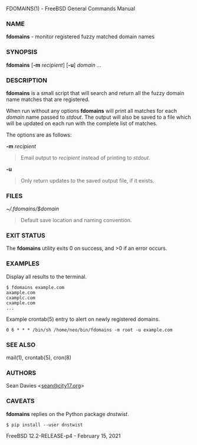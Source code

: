 FDOMAINS(1) - FreeBSD General Commands Manual

### NAME

**fdomains** - monitor registered fuzzy matched domain names

### SYNOPSIS

**fdomains**
\[**-m**&nbsp;*recipient*]
\[**-u**]
*domain&nbsp;...*

### DESCRIPTION

**fdomains**
is a small script that will search and return all the fuzzy domain name
matches that are registered.

When run without any options
**fdomains**
will print all matches for each
*domain*
name passed to
*stdout*.
The output will also be saved to a file which will be updated on each run
with the complete list of matches.

The options are as follows:

**-m** *recipient*

> Email output to
> *recipient*
> instead of printing to
> *stdout*.

**-u**

> Only return updates to the saved output file, if it exists.

### FILES

*~/.fdomains/$domain*

> Default save location and naming convention.

### EXIT STATUS

The **fdomains** utility exits&#160;0 on success, and&#160;&gt;0 if an error occurs.

### EXAMPLES

Display all results to the terminal.

	$ fdomains example.com
	axample.com
	cxamplc.com
	cxample.com
	...

Example
crontab(5)
entry to alert on newly registered domains.

	0 6 * * * /bin/sh /home/neo/bin/fdomains -m root -u example.com

### SEE ALSO

mail(1),
crontab(5),
cron(8)

### AUTHORS

Sean Davies &lt;[sean@city17.org](mailto:sean@city17.org)&gt;

### CAVEATS

**fdomains**
replies on the Python package
*dnstwist*.

	$ pip install --user dnstwist

FreeBSD 12.2-RELEASE-p4 - February 15, 2021

